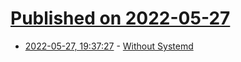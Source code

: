 # [Published on 2022-05-27](index.md)

* [2022-05-27, 19:37:27](https://news.ycombinator.com/item?id=31533925) - [Without Systemd](https://without-systemd.org/wiki/index_php/Main_Page/)

